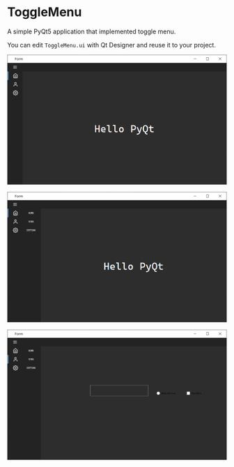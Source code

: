 # ToggleMenu

A simple PyQt5 application that implemented toggle menu.

You can edit `ToggleMenu.ui` with Qt Designer and reuse it to your project.

![](./images/1.png)

![](./images/2.png)

![](./images/3.png)